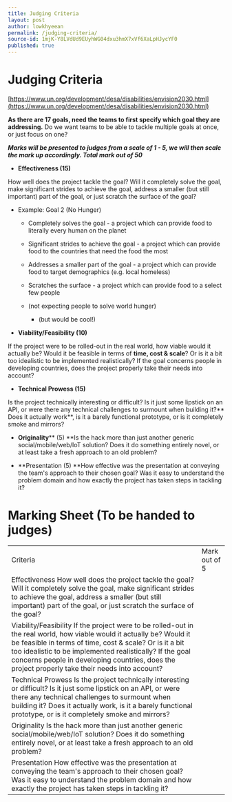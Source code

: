 ```yaml
---
title: Judging Criteria
layout: post
author: lowkhyeean
permalink: /judging-criteria/
source-id: 1mjK-Y8LVdUd9EUyhWG04dxu3hmX7xVf6XaLpHJycYF0
published: true
---
```

# Judging Criteria

[https://www.un.org/development/desa/disabilities/envision2030.html](https://www.un.org/development/desa/disabilities/envision2030.html)

**As there are 17 goals, need the teams to first specify which goal they are addressing.** Do we want teams to be able to tackle multiple goals at once, or just focus on one?

**_Marks will be presented to judges from a scale of 1 - 5, we will then scale the mark up accordingly. Total mark out of 50_**

* **Effectiveness (15)**

How well does the project tackle the goal? Will it completely solve the goal, make significant strides to achieve the goal, address a smaller (but still important) part of the goal, or just scratch the surface of the goal?

* Example: Goal 2 (No Hunger)

    * Completely solves the goal - a project which can provide food to literally every human on the planet

    * Significant strides to achieve the goal - a project which can provide food to the countries that need the food the most

    * Addresses a smaller part of the goal - a project which can provide food to target demographics (e.g. local homeless)

    * Scratches the surface - a project which can provide food to a select few people

    * (not expecting people to solve world hunger)

        * (but would be cool!)

* **Viability/Feasibility (10)**

If the project were to be rolled-out in the real world, how viable would it actually be? Would it be feasible in terms of **time, cost & scale**? Or is it a bit too idealistic to be implemented realistically? If the goal concerns people in developing countries, does the project properly take their needs into account?

* **Technical Prowess	 (15)**

Is the project technically interesting or difficult? Is it just some lipstick on an API, or were there any technical challenges to surmount when building it?** Does it actually work**, is it a barely functional prototype, or is it completely smoke and mirrors?

* **Originality**** (5)**Is the hack more than just another generic social/mobile/web/IoT solution? Does it do something entirely novel, or at least take a fresh approach to an old problem?

* **Presentation (5)**How effective was the presentation at conveying the team's approach to their chosen goal? Was it easy to understand the problem domain and how exactly the project has taken steps in tackling it?

# Marking Sheet (To be handed to judges)

<table>
  <tr>
    <td>Criteria</td>
    <td>Mark out of 5</td>
  </tr>
  <tr>
    <td>Effectiveness 
How well does the project tackle the goal? Will it completely solve the goal, make significant strides to achieve the goal, address a smaller (but still important) part of the goal, or just scratch the surface of the goal?</td>
    <td></td>
  </tr>
  <tr>
    <td>Viability/Feasibility
If the project were to be rolled-out in the real world, how viable would it actually be? Would it be feasible in terms of time, cost & scale? Or is it a bit too idealistic to be implemented realistically? If the goal concerns people in developing countries, does the project properly take their needs into account?
</td>
    <td></td>
  </tr>
  <tr>
    <td>Technical Prowess
Is the project technically interesting or difficult? Is it just some lipstick on an API, or were there any technical challenges to surmount when building it? Does it actually work, is it a barely functional prototype, or is it completely smoke and mirrors?</td>
    <td></td>
  </tr>
  <tr>
    <td>Originality
Is the hack more than just another generic social/mobile/web/IoT solution? Does it do something entirely novel, or at least take a fresh approach to an old problem?</td>
    <td></td>
  </tr>
  <tr>
    <td>Presentation
How effective was the presentation at conveying the team's approach to their chosen goal? Was it easy to understand the problem domain and how exactly the project has taken steps in tackling it?</td>
    <td></td>
  </tr>
</table>


